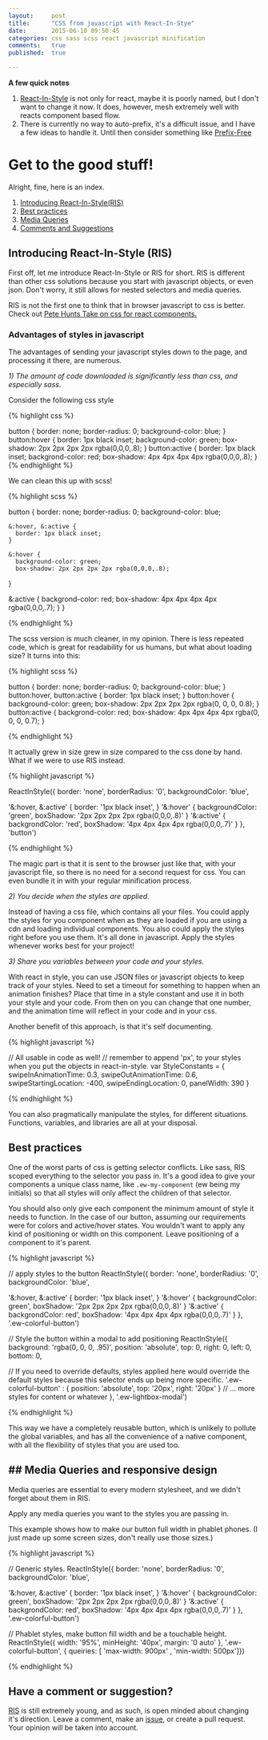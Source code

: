 ```yaml
---
layout:     post
title:      "CSS from javascript with React-In-Stye"
date:       2015-06-10 09:50:45
categories: css sass scss react javascript minification
comments:   true
published:  true

---
```

**A few quick notes**

1. [React-In-Style](https://github.com/ericwooley/react-in-style) is not only for react, maybe it is poorly named, but I don't want to change it now. It does, however, mesh extremely well with reacts component based flow.
2. There is currently no way to auto-prefix, it's a difficult issue, and I have a few ideas to handle it. Until then consider something like [Prefix-Free](http://leaverou.github.io/prefixfree.)

# Get to the good stuff!

Alright, fine, here is an index.

  1. [Introducing React-In-Style(RIS)](#RIS)
  2. [Best practices](#bestpractices)
  3. [Media Queries](#MediaQueries)
  4. [Comments and Suggestions](#Comments)

## <a name="RIS"></a>Introducing React-In-Style (RIS)


First off, let me introduce React-In-Style or RIS for short. RIS is different than other css solutions because you start with javascript objects, or even json. Don't worry, it still allows for nested selectors and media queries.

RIS is not the first one to think that in browser javascript to css is better. Check out [Pete Hunts Take on css for react components.](https://github.com/petehunt/jsxstyle)

### Advantages of styles in javascript
The advantages of sending your javascript styles down to the page, and processing it there, are numerous.

_1) The amount of code downloaded is significantly less than css, and especially sass._

Consider the following css style

{% highlight css %}

button {
	border: none;
	border-radius: 0;
	background-color: blue;
}
button:hover {
	border: 1px black inset;
	background-color: green;
	box-shadow: 2px 2px 2px 2px rgba(0,0,0,.8);
}
button:active {
	border: 1px black inset;
	backgrond-color: red;
	box-shadow: 4px 4px 4px 4px rgba(0,0,0,.8);
}
{% endhighlight %}

We can clean this up with scss!

{% highlight scss %}

button {
  border: none;
  border-radius: 0;
  background-color: blue;

    &:hover, &:active {
      border: 1px black inset;
    }

    &:hover {
      background-color: green;
      box-shadow: 2px 2px 2px 2px rgba(0,0,0,.8);
  }

  &:active {
    backgrond-color: red;
    box-shadow: 4px 4px 4px 4px rgba(0,0,0,.7);
  }
}

{% endhighlight %}

  The scss version is much cleaner, in my opinion. There is less repeated code, which is great for readability for us humans,  but what about loading size?
  It turns into this:

{% highlight scss %}

button {
  border: none;
  border-radius: 0;
  background-color: blue;
}
button:hover, button:active {
  border: 1px black inset;
}
button:hover {
  background-color: green;
  box-shadow: 2px 2px 2px 2px rgba(0, 0, 0, 0.8);
}
button:active {
  backgrond-color: red;
  box-shadow: 4px 4px 4px 4px rgba(0, 0, 0, 0.7);
}

{% endhighlight %}

  It actually grew in size grew in size compared to the css done by hand. What if we were to use RIS instead.

{% highlight javascript %}


ReactInStyle({
  border: 'none',
  borderRadius: '0',
  backgroundColor: 'blue',

  '&:hover, &:active' {
    border: '1px black inset',
  }
  '&:hover' {
      backgroundColor: 'green',
      boxShadow: '2px 2px 2px 2px rgba(0,0,0,.8)'
  }
  '&:active' {
    backgrondColor: 'red',
    boxShadow: '4px 4px 4px 4px rgba(0,0,0,.7)'
  }
}, 'button')

{% endhighlight %}


  The magic part is that it is sent to the browser just like that, with your javascript file, so there is no need for a second request for css. You can even bundle it in with your regular minification process.

_2) You decide when the styles are applied._

Instead of having a css file, which contains all your files. You could apply the styles for you component when as they are loaded if you are using a cdn and loading individual components. You also could apply the styles right before you use them. It's all done in javascript. Apply the styles whenever works best for your project!

_3) Share you variables between your code and your styles._

With react in style, you can use JSON files or javascript objects to keep track of your styles. Need to set a timeout for something to happen when an animation finishes? Place that time in a style constant and use it in both your style and your code. From then on you can change that one number, and the animation time will reflect in your code and in your css.

Another benefit of this approach, is that it's self documenting.

{% highlight javascript %}

// All usable in code as well!
// remember to append 'px', to your styles when you put the objects in react-in-style.
var StyleConstants = {
  swipeInAnimationTime: 0.3,
  swipeOutAnimationTime: 0.6,
  swipeStartingLocation: -400,
  swipeEndingLocation: 0,
  panelWidth: 390
}

{% endhighlight %}

You can also pragmatically manipulate the styles, for different situations. Functions, variables, and libraries are all at your disposal.

## <a name="bestpractices"></a>Best practices

One of the worst parts of css is getting selector conflicts. Like sass, RIS scoped everything to the selector you pass in. It's a good idea to give your  components a unique class name, like `.ew-my-component` (ew being my initials) so that all styles will only affect the children of that selector.

You should also only give each component the minimum amount of style it needs to function. In the case of our button, assuming our requirements were for  colors and active/hover states. You wouldn't want to apply any kind of positioning or width on this component. Leave positioning of a component to it's parent.

{% highlight javascript %}

// apply styles to the button
ReactInStyle({
  border: 'none',
  borderRadius: '0',
  backgroundColor: 'blue',

  '&:hover, &:active' {
    border: '1px black inset',
  }
  '&:hover' {
      backgroundColor: green',
      boxShadow: '2px 2px 2px 2px rgba(0,0,0,.8)'
  }
  '&:active' {
    backgrondColor: red',
    boxShadow: '4px 4px 4px 4px rgba(0,0,0,.7)'
  }
}, '.ew-colorful-button')

//  Style the button within a modal to add positioning
ReactInStyle({
  background: 'rgba(0, 0, 0, .95)',
  position: 'absolute',
  top: 0,
  right: 0,
  left: 0,
  bottom: 0,

  // If you need to override defaults, styles applied here would override the default styles because this selector ends up being more specific.
  '.ew-colorful-button' : {
    position: 'absolute',
    top: '20px',
    right: '20px'
  }
  // ... more styles for content or whatever
}, '.ew-lightbox-modal')

{% endhighlight %}

This way we have a completely reusable button, which is unlikely to pollute the global variables, and has all the convenience of a native component, with all the flexibility of styles that you are used too.

## ## <a name="MediaQueries"></a>Media Queries and responsive design

Media queries are essential to every modern stylesheet, and we didn't forget about them in RIS.

Apply any media queries you want to the styles you are passing in.

This example shows how to make our button full width in phablet phones. (I just made up some screen sizes, don't really use those sizes.)

{% highlight javascript %}

// Generic styles.
ReactInStyle({
  border: 'none',
  borderRadius: '0',
  backgroundColor: 'blue',

  '&:hover, &:active' {
    border: '1px black inset',
  }
  '&:hover' {
      backgroundColor: green',
      boxShadow: '2px 2px 2px 2px rgba(0,0,0,.8)'
  }
  '&:active' {
    backgrondColor: red',
    boxShadow: '4px 4px 4px 4px rgba(0,0,0,.7)'
  }
}, '.ew-colorful-button')

// Phablet styles, make button fill width and be a touchable height.
ReactInStyle({
  width: '95%',
  minHeight:  '40px',
  margin: '0 auto'
}, '.ew-colorful-button', {
  queiries: [
    'max-width: 900px' ,
    'min-width: 500px']})

{% endhighlight %}


## <a name="Comments"></a> Have a comment or suggestion?
[RIS](https://github.com/ericwooley/react-in-style) is still extremely young, and as such, is open minded about changing it's direction. Leave a comment, make an [issue](https://github.com/ericwooley/react-in-style/issues), or create a pull request. Your opinion will be taken into account.

